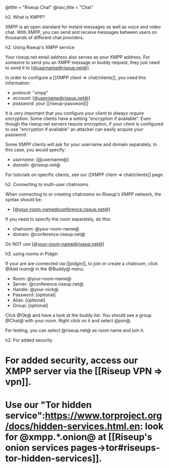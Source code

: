 @title = "Riseup Chat"
@nav_title = "Chat"

h2. What is XMPP?

XMPP is an open standard for instant messages as well as voice and video chat. With XMPP, you can send and receive messages between users on thousands of different chat providers.

h2. Using Riseup's XMPP service

Your riseup.net email address also serves as your XMPP address. For someone to send you an XMPP message or buddy request, they just need to send it to [@username@riseup.net@].

In order to configure a [[XMPP client => chat/clients]], you need this information:

* *protocol*: "xmpp"
* *account*: [@username@riseup.net@]
* *password*: your [[riseup-password]]

It is very important that you configure your client to *always require encryption*. Some clients have a setting "encryption if available". Even though the riseup.net servers require encryption, if your client is configured to use "encryption if available" an attacker can easily acquire your password.

Some XMPP clients will ask for your username and domain separately. In this case, you would specify:

* *username*: [@username@]
* *domain*: @riseup.net@

For tutorials on specific clients, see our [[XMPP client => chat/clients]] page.

h2. Connecting to multi-user chatrooms

When connecting to or creating chatrooms on Riseup's XMPP network, the syntax should be:

* [@your-room-name@conference.riseup.net@]

If you need to specify the room separately, do this:

* chatroom: @your-room-name@
* domain: @conference.riseup.net@

Do NOT use  [@your-room-name@riseup.net@]

h3. using rooms in Pidgin

If your are are connected via [[pidgin]], to join or create a chatroom, click @Add room@ in the @Buddy@ menu.

* Room: @your-room-name@
* Server: @conference.riseup.net@
* Handle: @your-nick@
* Password: [optional]
* Alias: [optional]
* Group: [optional]

Click @Ok@ and have a look at the buddy list. You should see a group @Chat@ with your room.
Right click on it and select @join@.

For testing, you can select @riseup.net@ as room name and join it.

h2. For added security

# For added security, access our XMPP server via the [[Riseup VPN => vpn]].
# Use our "Tor hidden service":https://www.torproject.org/docs/hidden-services.html.en: look for @xmpp.*.onion@ at [[Riseup's onion services pages->tor#riseups-tor-hidden-services]].
